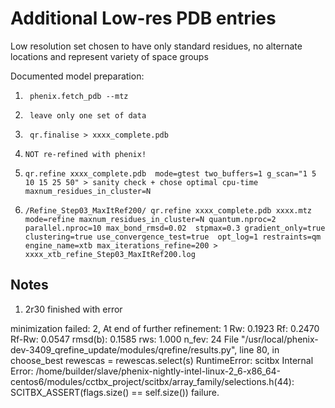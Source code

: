 # Additional Low-res PDB entries 
Low resolution set chosen to have only standard residues, no alternate locations and represent variety of space groups

Documented model preparation:

1.      phenix.fetch_pdb --mtz 

2.      leave only one set of data  

3.      qr.finalise > xxxx_complete.pdb

4.     NOT re-refined with phenix!

5.     qr.refine xxxx_complete.pdb  mode=gtest two_buffers=1 g_scan="1 5 10 15 25 50" > sanity check + chose optimal cpu-time maxnum_residues_in_cluster=N   

6.     /Refine_Step03_MaxItRef200/ qr.refine xxxx_complete.pdb xxxx.mtz mode=refine maxnum_residues_in_cluster=N quantum.nproc=2 parallel.nproc=10 max_bond_rmsd=0.02  stpmax=0.3 gradient_only=true clustering=true use_convergence_test=true  opt_log=1 restraints=qm  engine_name=xtb max_iterations_refine=200 > xxxx_xtb_refine_Step03_MaxItRef200.log   


## Notes

1.   2r30 finished with error 

minimization failed: 2, At end of further refinement:
     1 Rw: 0.1923 Rf: 0.2470 Rf-Rw: 0.0547 rmsd(b):  0.1585 rws:  1.000 n_fev: 24
  File "/usr/local/phenix-dev-3409_qrefine_update/modules/qrefine/results.py", line 80, in choose_best
    rewescas = rewescas.select(s)
RuntimeError: scitbx Internal Error: /home/builder/slave/phenix-nightly-intel-linux-2_6-x86_64-centos6/modules/cctbx_project/scitbx/array_family/selections.h(44): SCITBX_ASSERT(flags.size() == self.size()) failure.
